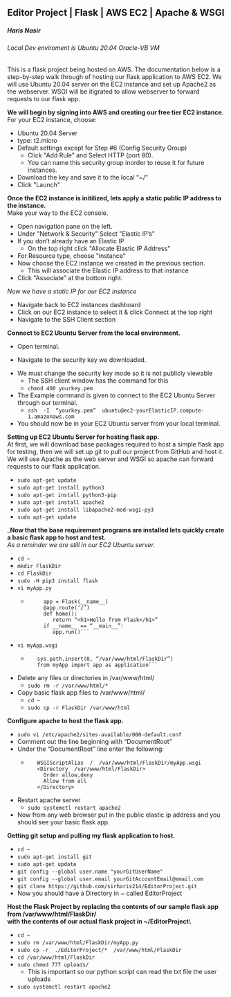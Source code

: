 ## Editor Project | Flask  | AWS EC2  | Apache & WSGI
##### Haris Nasir
###### Local Dev enviroment is Ubuntu 20.04 Oracle-VB VM

This is a flask project being hosted on AWS. The documentation below is a step-by-step walk through of hosting our flask application to AWS EC2.
We will use Ubuntu 20.04 server on the EC2 instance and set up Apache2 as the webserver. WSGI will be itigrated to allow webserver to forward requests to our flask app.

__We will begin by signing into AWS and creating our free tier EC2 instance.__\
For your EC2 instance, choose:
* Ubuntu 20.04 Server
* type: t2.micro
* Default settings except for Step #6 (Config Security Group)
  - Click "Add Rule" and Select HTTP (port 80).
  - You can name this security group inorder to reuse it for future instances.
* Download the key and save it to the local "~/"
* Click "Launch"

__Once the EC2 instance is initilized, lets apply a static public IP address to the instance.__\
Make your way to the EC2 console.
* Open navigation pane on the left.
* Under "Network & Security" Select "Elastic IP’s"
* If you don’t already have an Elastic IP
  - On the top right click "Allocate Elastic IP Address" 
* For Resource type, choose "instance"
* Now choose the EC2 instance we created in the previous section.
  - This will associate the Elastic IP address to that instance
* Click "Associate" at the bottom right.

_Now we have a static IP for our EC2 instance_
*	Navigate back to EC2 instances dashboard
*	Click on our EC2 instance to select it & click Connect at the top right 
*	Navigate to the SSH Client section

__Connect to EC2 Ubuntu Server from the local environment.__
*	Open terminal.
 - Navigate to the security key we downloaded.
* We must change the security key mode so it is not publicly viewable 
  - The SSH client window has the command for this
  - ```chmod 400 yourkey.pem```
* The Example command is given to connect to the EC2 Ubuntu Server through our terminal.
  - ```ssh  -I  “yourkey.pem”  ubuntu@ec2-yourElasticIP.compute-1.amazonaws.com```
*	You should now be in your EC2 Ubuntu server from your local terminal.

__Setting up EC2 Ubuntu Server for hosting flask app.__\
At first, we will download base packages required to host a simple flask app for testing, then we will set up git to pull our project from GitHub and host it. 
We will use Apache as the web server and WSGI so apache can forward requests to our flask application.

* ```sudo apt-get update```
*	```sudo apt-get install python3```
*	```sudo apt-get install python3-pip```
*	```sudo apt-get install apache2```
*	```sudo apt-get install libapache2-mod-wsgi-py3```
*	```sudo apt-get update```

___Now that the base requirement programs are installed lets quickly create a basic flask app to host and test.__\
_As a reminder we are still in our EC2 Ubuntu server._
* ```cd ~ ```
* ```mkdir FlaskDir```
* ```cd FlaskDir```
* ```sudo -H pip3 install flask```
* ```vi myApp.py```
  - ```from flask import Flask
	     app = Flask(__name__)
	     @app.route(‘/’)
	     def home():
		    return “<h1>Hello from Flask</h1>”
	     if __name__ == “__main__”:
		    app.run()```

* ```vi myApp.wsgi```
  - ```import sys
       sys.path.insert(0, “/var/www/html/FlaskDir”)
       from myApp import app as application```
* Delete any files or directories in /var/www/html/
  - ```sudo rm -r /var/www/html/*```
* Copy basic flask app files to /var/www/html/
  - ```cd ~```
  - ```sudo cp -r FlaskDir /var/www/html```

__Configure apache to host the flask app.__
*	```sudo vi /etc/apache2/sites-available/000-default.conf```
* Comment out the line beginning with  “DocumentRoot”
* Under the “DocumentRoot” line enter the following:
  - ```
       WSGIScriptAlias  /  /var/www/html/FlaskDir/myApp.wsgi
	   <Directory  /var/www/html/FlaskDir>
	     Order allow,deny
	     Allow from all
	   </Directory> 
     ```
* Restart apache server 
  - ```sudo systemctl restart apache2```
* Now from any web browser put in the public elastic ip address and you should see your basic flask app. 

__Getting git setup and pulling my flask application to host.__
* ```cd ~```
* ```sudo apt-get install git```
* ```sudo apt-get update```
* ```git config --global user.name "yourGitUserName"```
* ```git config --global user.email yourGitAccountEmail@email.com```
* ```git clone https://github.com/sirharis214/EditorProject.git```
* Now you should have a Directory in ~ called EditorProject

__Host the Flask Project by replacing the contents of our sample flask app from /var/www/html/FlaskDir/  
with the contents of our actual flask project in ~/EditorProject__\
* ```cd ~```
* ```sudo rm /var/www/html/FlaskDir/myApp.py ```
* ```sudo cp -r  ./EditorProject/*  /var/www/html/FlaskDir```
* ```cd /var/www/html/FlaskDir```
* ```sudo chmod 777 uploads/```
  - This is important so our python script can read the txt file the user uploads
* ```sudo systemctl restart apache2```







